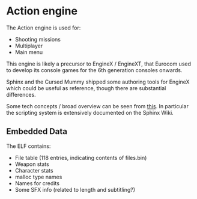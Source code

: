 # Action engine

The Action engine is used for:
* Shooting missions
* Multiplayer
* Main menu

This engine is likely a precursor to EngineX / EngineXT, that Eurocom used to develop its console games for the 6th generation consoles onwards.

Sphinx and the Cursed Mummy shipped some authoring tools for EngineX which could be useful as reference, though there are substantial differences.

Some tech concepts / broad overview can be seen from [this](https://sphinxandthecursedmummy.fandom.com/wiki/EngineX). In particular the scripting system is extensively documented on the Sphinx Wiki.

## Embedded Data

The ELF contains:
* File table (118 entries, indicating contents of files.bin)
* Weapon stats
* Character stats
* malloc type names
* Names for credits
* Some SFX info (related to length and subtitling?)